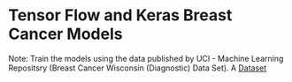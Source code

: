 # Tensor Flow and Keras Breast Cancer Models


Note: Train the models using the data published by UCI - Machine Learning Repositsry (Breast Cancer Wisconsin (Diagnostic) Data Set). A [Dataset](http://archive.ics.uci.edu/ml/datasets/Breast+Cancer+Wisconsin+%28Diagnostic%29)
